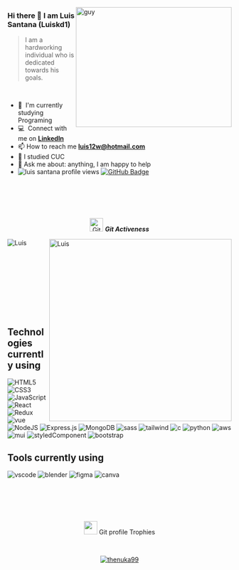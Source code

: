 
 <img align="right" height="270px" alt="guy" width="350" src="https://i.pinimg.com/originals/e4/26/70/e426702edf874b181aced1e2fa5c6cde.gif" /> </a>
 
### Hi there 👋 I am Luis Santana (Luiskd1)

> I am a hardworking individual who is dedicated towards his goals.
<br />

- 🌱 &nbsp;I'm currently studying Programing
- :computer: &nbsp;Connect with me on **[LinkedIn]**
- 📫 How to reach me **luis12w@hotmail.com**
- 📝 I studied CUC
- 💬 Ask me about: anything, I am happy to help
- 	<img src="https://komarev.com/ghpvc/?username=luiskd1&label=Profile%20views&color=brightgreen&style=plastic" alt="luis santana profile views" /> 
	<a href="https://github.com/luiskd1?tab=followers"><img src="https://img.shields.io/github/followers/luiskd1?label=Followers&style=social" alt="GitHub Badge"></a>
<br><br><br><br>

<p align="center">
 <img src="https://media.giphy.com/media/W5eoZHPpUx9sapR0eu/giphy.gif" width="30" alt="Git"/>&nbsp;<i><b>Git Activeness</b></i>
</p>
 
<p>
 <img align="left" src="https://github-readme-stats.vercel.app/api/top-langs?username=luiskd1&langs_count=10&show_icons=true&locale=en&layout=compact&theme=chartreuse-dark" alt="Luis" />
</p>
<p>&nbsp;<img align="right" src="https://github-readme-stats.vercel.app/api?username=luiskd1&show_icons=true&locale=en&theme=chartreuse-dark" alt="Luis" width="410"/>
</p>

<br><br><br><br><br><br><br><br>

## Technologies currently using


<div>
  <img  alt="HTML5" src="https://img.shields.io/badge/html5-%23E34F26.svg?style=for-the-badge&logo=html5&logoColor=white"/>
  <img  alt="CSS3" src="https://img.shields.io/badge/css3-%231572B6.svg?style=for-the-badge&logo=css3&logoColor=white"/>
  <img  alt="JavaScript" src="https://img.shields.io/badge/javascript-%23323330.svg?style=for-the-badge&logo=javascript&logoColor=%23F7DF1E"/>
  <img  alt="React" src="https://img.shields.io/badge/react-%2320232a.svg?style=for-the-badge&logo=react&logoColor=%2361DAFB"/>
  <img  alt="Redux" src="https://img.shields.io/badge/redux-%23593d88.svg?style=for-the-badge&logo=redux&logoColor=white"/>  
  <img  alt="vue" src="https://img.shields.io/badge/Vue.js-35495E?style=for-the-badge&logo=vue.js&logoColor=4FC08D"/> 
  <img  alt="NodeJS" src="https://img.shields.io/badge/node.js-%2343853D.svg?style=for-the-badge&logo=node-dot-js&logoColor=white"/>
  <img  alt="Express.js" src="https://img.shields.io/badge/express.js-%23404d59.svg?style=for-the-badge&logo=express&logoColor=%2361DAFB"/>
  <img  alt="MongoDB" src ="https://img.shields.io/badge/MongoDB-%234ea94b.svg?style=for-the-badge&logo=mongodb&logoColor=white"/>
  <img  alt="sass" src ="https://img.shields.io/badge/Sass-CC6699?style=for-the-badge&logo=sass&logoColor=white"/>
  <img  alt="tailwind" src="https://img.shields.io/badge/Tailwind_CSS-38B2AC?style=for-the-badge&logo=tailwind-css&logoColor=white"/>
  <img  alt="c" src ="https://img.shields.io/badge/C-00599C?style=for-the-badge&logo=c&logoColor=white"/>
  <img  alt="python" src ="https://img.shields.io/badge/Python-14354C?style=for-the-badge&logo=python&logoColor=white"/>
  <img  alt="aws" src ="https://img.shields.io/badge/Amazon_AWS-232F3E?style=for-the-badge&logo=amazon-aws&logoColor=white"/>
  <img  alt="mui" src ="https://img.shields.io/badge/Material--UI-0081CB?style=for-the-badge&logo=material-ui&logoColor=white"/>
  <img  alt="styledComponent" src ="https://img.shields.io/badge/styled--components-DB7093?style=for-the-badge&logo=styled-components&logoColor=white"/>
  <img  alt="bootstrap" src ="https://img.shields.io/badge/Bootstrap-563D7C?style=for-the-badge&logo=bootstrap&logoColor=white"/>
 
</div>

## Tools currently using


<div>
  <img  alt="vscode" src="https://img.shields.io/badge/Visual_Studio_Code-0078D4?style=for-the-badge&logo=visual%20studio%20code&logoColor=white"/> 
  <img  alt="blender" src="https://img.shields.io/badge/blender-%23F5792A.svg?style=for-the-badge&logo=blender&logoColor=white"/>
  <img  alt="figma" src="https://img.shields.io/badge/Figma-F24E1E?style=for-the-badge&logo=figma&logoColor=white"/>
  <img  alt="canva" src="https://img.shields.io/badge/Canva-%2300C4CC.svg?&style=for-the-badge&logo=Canva&logoColor=white"/>

 </div>
 
<br><br><br><br>

<p align="center">
 <img src="https://media.giphy.com/media/QaMcXSekUWx7aogAUr/giphy.gif" width="30" />&nbsp;Git profile Trophies
</p>
<br>

<p align="center">
 <a href="https://github.com/ryo-ma/github-profile-trophy">
  <img src="https://github-profile-trophy.vercel.app/?username=luiskd1&layout=compact&theme=algolia" alt="thenuka99" /> 
 </a>
</p>


[linkedin]: https://www.linkedin.com/in/luis-pablo-santana-sampayo-5847b860/ 


